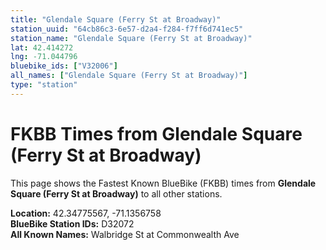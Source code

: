 ```yaml
---
title: "Glendale Square (Ferry St at Broadway)"
station_uuid: "64cb86c3-6e57-d2a4-f284-f7ff6d741ec5"
station_name: "Glendale Square (Ferry St at Broadway)"
lat: 42.414272
lng: -71.044796
bluebike_ids: ["V32006"]
all_names: ["Glendale Square (Ferry St at Broadway)"]
type: "station"
---
```


# FKBB Times from Glendale Square (Ferry St at Broadway)

This page shows the Fastest Known BlueBike (FKBB) times from **Glendale Square (Ferry St at Broadway)** to all other stations.

**Location:** 42.34775567, -71.1356758  
**BlueBike Station IDs:** D32072  
**All Known Names:** Walbridge St at Commonwealth Ave

